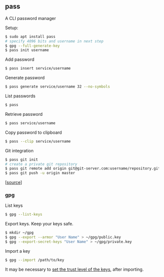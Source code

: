 ## pass

A CLI password manager

Setup:

```bash
$ sudo apt install pass
# specify 4096 bits and username in next step
$ gpg --full-generate-key
$ pass init username
```

Add password

```bash
$ pass insert service/username
```

Generate password

```bash
$ pass generate service/username 32 --no-symbols
```

List passwords

```bash
$ pass
```

Retrieve password

```bash
$ pass service/username
```

Copy password to clipboard

```bash
$ pass --clip service/username
```

Git integration

```bash
$ pass git init
# create a private git repository
$ pass git remote add origin git@git-server.com:username/repository.git
$ pass git push -u origin master
```

[[source](https://www.cloudsavvyit.com/8817/how-to-use-pass-a-command-line-password-manager-for-linux-systems/)]

### gpg

List keys

```bash
$ gpg --list-keys
```

Export keys. Keep your keys safe.

```bash
$ mkdir ~/gpg
$ gpg --export --armor "User Name" > ~/gpg/public.key
$ gpg --export-secret-keys "User Name" > ~/gpg/private.key
```

Import a key

```bash
$ gpg --import /path/to/key
```

It may be necessary to
[set the trust level of the keys](https://stackoverflow.com/a/34132924/2675670),
after importing.
